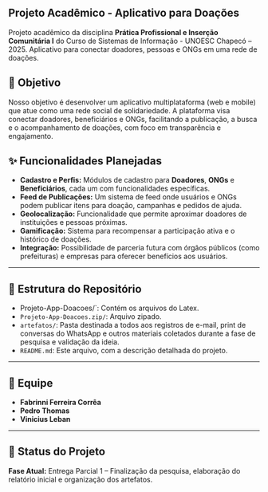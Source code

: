 
## Projeto Acadêmico - Aplicativo para Doações
Projeto acadêmico da disciplina **Prática Profissional e Inserção Comunitária I** do Curso de Sistemas de Informação - UNOESC Chapecó – 2025. Aplicativo para conectar doadores, pessoas e ONGs em uma rede de doações.



## 🎯 Objetivo
Nosso objetivo é desenvolver um aplicativo multiplataforma (web e mobile) que atue como uma rede social de solidariedade. A plataforma visa conectar doadores, beneficiários e ONGs, facilitando a publicação, a busca e o acompanhamento de doações, com foco em transparência e engajamento.

## ✨ Funcionalidades Planejadas
* **Cadastro e Perfis:** Módulos de cadastro para **Doadores**, **ONGs** e **Beneficiários**, cada um com funcionalidades específicas.
* **Feed de Publicações:** Um sistema de feed onde usuários e ONGs podem publicar itens para doação, campanhas e pedidos de ajuda.
* **Geolocalização:** Funcionalidade que permite aproximar doadores de instituições e pessoas próximas.
* **Gamificação:** Sistema para recompensar a participação ativa e o histórico de doações.
* **Integração:** Possibilidade de parceria futura com órgãos públicos (como prefeituras) e empresas para oferecer benefícios aos usuários.

---

## 📂 Estrutura do Repositório
* Projeto-App-Doacoes/`: Contém os arquivos do Latex.
* `Projeto-App-Doacoes.zip/`: Arquivo zipado. 
* `artefatos/`: Pasta destinada a todos aos registros de e-mail, print de conversas do WhatsApp  e outros materiais coletados durante a fase de pesquisa e validação da ideia.
* `README.md`: Este arquivo, com a descrição detalhada do projeto.

---

## 👥 Equipe
* **Fabrinni Ferreira Corrêa** 
* **Pedro Thomas** 
* **Vinicius Leban** 

---

## 📅 Status do Projeto
**Fase Atual:** Entrega Parcial 1 – Finalização da pesquisa, elaboração do relatório inicial e organização dos artefatos.

